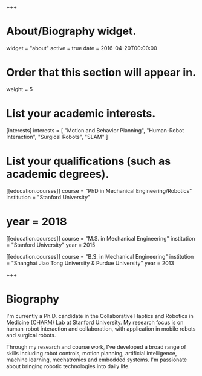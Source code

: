 +++
# About/Biography widget.
widget = "about"
active = true
date = 2016-04-20T00:00:00

# Order that this section will appear in.
weight = 5

# List your academic interests.
[interests]
  interests = [
    "Motion and Behavior Planning",
    "Human-Robot Interaction",
    "Surgical Robots",
    "SLAM"
  ]

# List your qualifications (such as academic degrees).
[[education.courses]]
  course = "PhD in Mechanical Engineering/Robotics"
  institution = "Stanford University"
  # year = 2018

[[education.courses]]
  course = "M.S. in Mechanical Engineering"
  institution = "Stanford University"
  year = 2015

[[education.courses]]
  course = "B.S. in Mechanical Engineering"
  institution = "Shanghai Jiao Tong University & Purdue University"
  year = 2013
 
+++

# Biography

I'm currently a Ph.D. candidate in the Collaborative Haptics and Robotics in Medicine (CHARM) Lab at Stanford University. My research focus is on human-robot interaction and collaboration, with application in mobile robots and surgical robots.

Through my research and course work, I've developed a broad range of skills including robot controls, motion planning, artificial intelligence, machine learning, mechatronics and embedded systems. I'm passionate about bringing robotic technologies into daily life.

